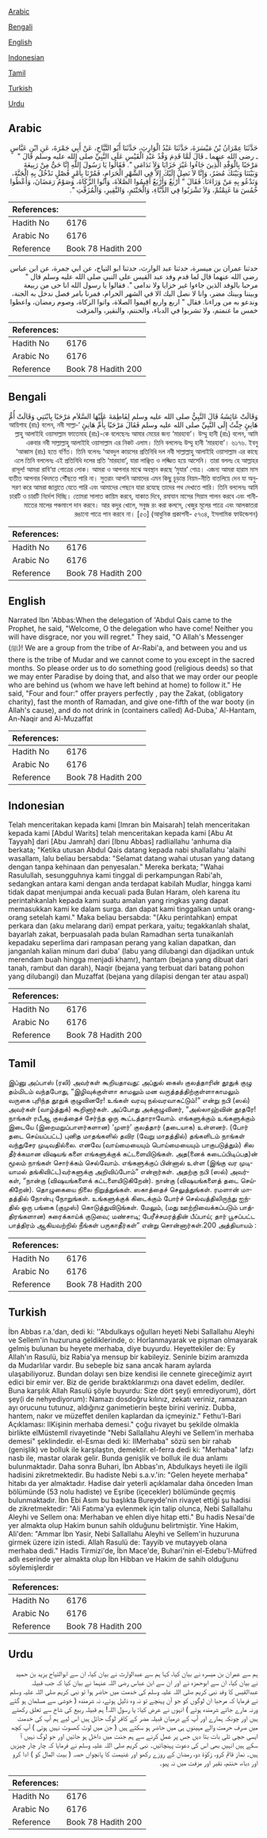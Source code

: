 [Arabic](#arabic)

[Bengali](#bengali)

[English](#english)

[Indonesian](#indonesian)

[Tamil](#tamil)

[Turkish](#turkish)

[Urdu](#urdu)

## Arabic


<div dir="rtl" lang="ar" style={{fontSize:'larger',backgroundColor:'#f8f9fa',padding:20}}>
حَدَّثَنَا عِمْرَانُ بْنُ مَيْسَرَةَ، حَدَّثَنَا عَبْدُ الْوَارِثِ، حَدَّثَنَا أَبُو التَّيَّاحِ، عَنْ أَبِي جَمْرَةَ، عَنِ ابْنِ عَبَّاسٍ ـ رضى الله عنهما ـ قَالَ لَمَّا قَدِمَ وَفْدُ عَبْدِ الْقَيْسِ عَلَى النَّبِيِّ صلى الله عليه وسلم قَالَ ‏"‏ مَرْحَبًا بِالْوَفْدِ الَّذِينَ جَاءُوا غَيْرَ خَزَايَا وَلاَ نَدَامَى ‏"‏‏.‏ فَقَالُوا يَا رَسُولَ اللَّهِ إِنَّا حَىٌّ مِنْ رَبِيعَةَ وَبَيْنَنَا وَبَيْنَكَ مُضَرُ، وَإِنَّا لاَ نَصِلُ إِلَيْكَ إِلاَّ فِي الشَّهْرِ الْحَرَامِ، فَمُرْنَا بِأَمْرٍ فَصْلٍ نَدْخُلُ بِهِ الْجَنَّةَ، وَنَدْعُو بِهِ مَنْ وَرَاءَنَا‏.‏ فَقَالَ ‏"‏ أَرْبَعٌ وَأَرْبَعٌ أَقِيمُوا الصَّلاَةَ، وَآتُوا الزَّكَاةَ، وَصَوْمُ رَمَضَانَ، وَأَعْطُوا خُمُسَ مَا غَنِمْتُمْ، وَلاَ تَشْرَبُوا فِي الدُّبَّاءِ، وَالْحَنْتَمِ، وَالنَّقِيرِ، وَالْمُزَفَّتِ ‏"‏‏.‏
</div>
<div style={{backgroundColor:'#f8f9fa',padding:20, marginBottom: 10}}><table> <thead> <tr> <th>References:</th> <th></th> </tr> </thead> <tbody><tr><td>Hadith No</td><td>6176</td></tr><tr><td>Arabic No</td><td>6176</td></tr><tr><td>Reference</td><td>Book 78 Hadith 200</td></tr></tbody></table></div>


<div dir="rtl" lang="ar" style={{fontSize:'larger',backgroundColor:'#f8f9fa',padding:20}}>
حدثنا عمران بن ميسرة، حدثنا عبد الوارث، حدثنا ابو التياح، عن ابي جمرة، عن ابن عباس رضى الله عنهما قال لما قدم وفد عبد القيس على النبي صلى الله عليه وسلم قال " مرحبا بالوفد الذين جاءوا غير خزايا ولا ندامى ". فقالوا يا رسول الله انا حى من ربيعة وبيننا وبينك مضر، وانا لا نصل اليك الا في الشهر الحرام، فمرنا بامر فصل ندخل به الجنة، وندعو به من وراءنا. فقال " اربع واربع اقيموا الصلاة، واتوا الزكاة، وصوم رمضان، واعطوا خمس ما غنمتم، ولا تشربوا في الدباء، والحنتم، والنقير، والمزفت
</div>
<div style={{backgroundColor:'#f8f9fa',padding:20, marginBottom: 10}}><table> <thead> <tr> <th>References:</th> <th></th> </tr> </thead> <tbody><tr><td>Hadith No</td><td>6176</td></tr><tr><td>Arabic No</td><td>6176</td></tr><tr><td>Reference</td><td>Book 78 Hadith 200</td></tr></tbody></table></div>

## Bengali


<div dir="rtl" lang="bn" style={{fontSize:'larger',backgroundColor:'#f8f9fa',padding:20}}>
وَقَالَتْ عَائِشَةُ قَالَ النَّبِيُّ صلى الله عليه وسلم لِفَاطِمَةَ عَلَيْهَا السَّلاَم مَرْحَبًا بِابْنَتِي وَقَالَتْ أُمُّ هَانِئٍ جِئْتُ إِلَى النَّبِيِّ صلى الله عليه وسلم فَقَالَ مَرْحَبًا بِأُمِّ هَانِئٍ ‘আয়িশাহ (রাঃ) বলেন, নবী সাল্লাল্লাহু আলাইহি ওয়াসাল্লাম ফাতেমাহ (রাঃ)-কে বলেছেনঃ আমার মেয়ের জন্য ‘মারহাবা’। উম্মু হানী (রাঃ) বলেন, আমি একবার নবী সাল্লাল্লাহু আলাইহি ওয়াসাল্লাম এর নিকট এলাম। তিনি বললেনঃ উম্মু হানী ‘মারহাবা’। ৬১৭৬. ইবনু ‘আব্বাস (রাঃ) হতে বর্ণিত। তিনি বলেনঃ ‘আবদুল কায়সের প্রতিনিধি দল নবী সাল্লাল্লাহু আলাইহি ওয়াসাল্লাম এর কাছে এলে তিনি বললেনঃ এই প্রতিনিধি দলের প্রতি ‘মারহাবা’, যারা লাঞ্ছিত ও লজ্জিত হয়ে আসেনি। তারা বললঃ হে আল্লাহর রাসূল! আমরা রাবি‘য়া গোত্রের লোক। আমরা ও আপনার মাঝে অবস্থান করছে ‘মুযার’ গোত্র। এজন্য আমরা হারাম মাস ব্যতীত আপনার খিদমতে পৌঁছতে পারি না। সুতরাং আপনি আমাদের এমন কিছু চূড়ান্ত নিয়ম-নীতি বাতলিয়ে দেন যা অনুসরণ করে আমরা জান্নাতে যেতে পারি এবং আমাদের পেছনে যারা রযেছে তাদের পথ দেখাতে পারি। তিনি বললেনঃ আমি চারটি ও চারটি নির্দেশ দিচ্ছি। তোমরা সালাত কায়িম করবে, যাকাত দিবে, রমাযান মাসের সিয়াম পালন করবে এবং গানীমাতের মালের পঞ্চমাংশ দান করবে। আর কদুর খোলে, সবুজ রং করা কলসে, খেজুর মূলের পাত্রে এবং আলকাতরা রঙানো পাত্রে পান করবে না। [৫৩] (আধুনিক প্রকাশনী- ৫৭৩৪, ইসলামিক ফাউন্ডেশন)
</div>
<div style={{backgroundColor:'#f8f9fa',padding:20, marginBottom: 10}}><table> <thead> <tr> <th>References:</th> <th></th> </tr> </thead> <tbody><tr><td>Hadith No</td><td>6176</td></tr><tr><td>Arabic No</td><td>6176</td></tr><tr><td>Reference</td><td>Book 78 Hadith 200</td></tr></tbody></table></div>

## English


<div dir="ltr" lang="en" style={{fontSize:'larger',backgroundColor:'#f8f9fa',padding:20}}>
Narrated Ibn 'Abbas:When the delegation of 'Abdul Qais came to the Prophet, he said, "Welcome, O the delegation who have come! Neither you will have disgrace, nor you will regret." They said, "O Allah's Messenger (ﷺ)! We are a group from the tribe of Ar-Rabi'a, and between you and us there is the tribe of Mudar and we cannot come to you except in the sacred months. So please order us to do something good (religious deeds) so that we may enter Paradise by doing that, and also that we may order our people who are behind us (whom we have left behind at home) to follow it." He said, "Four and four:" offer prayers perfectly , pay the Zakat, (obligatory charity), fast the month of Ramadan, and give one-fifth of the war booty (in Allah's cause), and do not drink in (containers called) Ad-Duba,' Al-Hantam, An-Naqir and Al-Muzaffat
</div>
<div style={{backgroundColor:'#f8f9fa',padding:20, marginBottom: 10}}><table> <thead> <tr> <th>References:</th> <th></th> </tr> </thead> <tbody><tr><td>Hadith No</td><td>6176</td></tr><tr><td>Arabic No</td><td>6176</td></tr><tr><td>Reference</td><td>Book 78 Hadith 200</td></tr></tbody></table></div>

## Indonesian


<div dir="ltr" lang="id" style={{fontSize:'larger',backgroundColor:'#f8f9fa',padding:20}}>
Telah menceritakan kepada kami [Imran bin Maisarah] telah menceritakan kepada kami [Abdul Warits] telah menceritakan kepada kami [Abu At Tayyah] dari [Abu Jamrah] dari [Ibnu Abbas] radliallahu 'anhuma dia berkata; "Ketika utusan Abdul Qais datang kepada nabi shallallahu 'alaihi wasallam, lalu beliau bersabda: "Selamat datang wahai utusan yang datang dengan tanpa kehinaan dan penyesalan." Mereka berkata; "Wahai Rasulullah, sesungguhnya kami tinggal di perkampungan Rabi'ah, sedangkan antara kami dengan anda terdapat kabilah Mudlar, hingga kami tidak dapat menjumpai anda kecuali pada Bulan Haram, oleh karena itu perintahkanlah kepada kami suatu amalan yang ringkas yang dapat memasukkan kami ke dalam surga. dan dapat kami tinggalkan untuk orang-orang setelah kami." Maka beliau bersabda: "(Aku perintahkan) empat perkara dan (aku melarang dari) empat perkara, yaitu; tegakkanlah shalat, bayarlah zakat, berpuasalah pada bulan Ramadhan serta tunaikanlah kepadaku seperlima dari rampasan perang yang kalian dapatkan, dan janganlah kalian minum dari duba' (labu yang dilubangi dan dijadikan untuk merendam buah hingga menjadi khamr), hantam (bejana yang dibuat dari tanah, rambut dan darah), Naqir (bejana yang terbuat dari batang pohon yang dilubangi) dan Muzaffat (bejana yang dilapisi dengan ter atau aspal)
</div>
<div style={{backgroundColor:'#f8f9fa',padding:20, marginBottom: 10}}><table> <thead> <tr> <th>References:</th> <th></th> </tr> </thead> <tbody><tr><td>Hadith No</td><td>6176</td></tr><tr><td>Arabic No</td><td>6176</td></tr><tr><td>Reference</td><td>Book 78 Hadith 200</td></tr></tbody></table></div>

## Tamil


<div dir="ltr" lang="ta" style={{fontSize:'larger',backgroundColor:'#f8f9fa',padding:20}}>
இப்னு அப்பாஸ் (ரலி) அவர்கள் கூறியதாவது: அப்துல் கைஸ் குலத்தாரின் தூதுக் குழு தம்மிடம் வந்தபோது, “இழிவுக்குள்ளா காமலும் மன வருத்தத்திற்குள்ளாகாமலும் வருகை புரிந்த தூதுக் குழுவினரே! உங்கள் வரவு நல்வரவாகட்டும்!” என்று நபி (ஸல்) அவர்கள் (வாழ்த்துக்) கூறினார்கள். அப்போது அக்குழுவினர், “அல்லாஹ்வின் தூதரே! நாங்கள் ரபீஆ குலத்தைச் சேர்ந்த ஒரு கூட்டத்தாராவோம். எங்களுக்கும் உங்களுக்கும் இடையே (இறைமறுப்பாளர்களான) ‘முளர்’ குலத்தார் (தடையாக) உள்ளனர். (போர் தடை செய்யப்பட்ட) புனித மாதங்களில் தவிர (வேறு மாதத்தில்) தங்களிடம் நாங்கள் வந்துசேர முடிவதில்லை. எனவே (வாய்மையையும் பொய்மையையும் பாகுபடுத்தும்) சில தீர்க்கமான விஷயங் களை எங்களுக்குக் கட்டளையிடுங்கள். அத(னைக் கடைப்பிடிப்பத)ன் மூலம் நாங்கள் சொர்க்கம் செல்வோம். எங்களுக்குப் பின்னால் உள்ள (இங்கு வர முடியாமல் தங்கிவிட்ட)வர்களுக்கு அறிவிப்போம்” என்றார்கள். அதற்கு நபி (ஸல்) அவர்கள், “நான்கு (விஷயங்களைக் கட்டளையிடுகிறேன்). நான்கு (விஷயங்களைத் தடை செய்கிறேன்). தொழுகையை நிலை நிறுத்துங்கள். ஸகாத்தைச் செலுத்துங்கள். ரமளான் மாதத்தில் நோன்பு நோறுங்கள். உங்களுக்குக் கிடைக்கும் போர்ச் செல்வத்திலிருந்து ஐந்தில் ஒரு பங்கை (குமுஸ்) கொடுத்துவிடுங்கள். மேலும், (மது ஊற்றிவைக்கப்படும் பாத்திரங்களான) சுரைக்காய்க் குடுவை; மண்சாடி; பேரீச்சமரத்தின் பீப்பாய்; தார் பூசப்பட்ட பாத்திரம் ஆகியவற்றில் நீங்கள் பருகாதீர்கள்” என்று சொன்னார்கள்.200 அத்தியாயம் :
</div>
<div style={{backgroundColor:'#f8f9fa',padding:20, marginBottom: 10}}><table> <thead> <tr> <th>References:</th> <th></th> </tr> </thead> <tbody><tr><td>Hadith No</td><td>6176</td></tr><tr><td>Arabic No</td><td>6176</td></tr><tr><td>Reference</td><td>Book 78 Hadith 200</td></tr></tbody></table></div>

## Turkish


<div dir="ltr" lang="tr" style={{fontSize:'larger',backgroundColor:'#f8f9fa',padding:20}}>
İbn Abbas r.a.'dan, dedi ki: ''Abdulkays oğulları heyeti Nebi Sallallahu Aleyhi ve Sellem'in huzuruna geldiklerinde, o: Horlanmayarak ve pişman olmayarak gelmiş bulunan bu heyete merhaba, diye buyurdu. Heyettekiler de: Ey Allah'ın Rasulü, biz Rabia'ya mensup bir kabileyiz. Seninle bizim aramızda da Mudarlılar vardır. Bu sebeple biz sana ancak haram aylarda ulaşabiliyoruz. Bundan dolayı sen bize kendisi ile cennete gireceğimiz ayırt edici bir emir ver. Biz de geride bıraktıklarımızı ona davet edelim, dediler. Buna karşılık Allah Rasulü şöyle buyurdu: Size dört şey(i emrediyorum), dört şey(i de nehyediyorum): Namazı dosdoğru kılınız, zekatı veriniz, ramazan ayı orucunu tutunuz, aldığınız ganimetierin beşte birini veriniz. Dubba, hantem, nakır ve müzeffet denilen kaplardan da içmeyiniz." Fethu'l-Bari Açıklaması: llKişinin merhaba demesi." çoğu rivayet bu şekilde olmakla birlikte elMüstemll rivayetinde "Nebi Sallallahu Aleyhi ve Sellem'in merhaba demesi" şeklindedir. el-Esmaı dedi ki: IIMerhaba" sözü sen bir rahab (genişlik) ve bolluk ile karşılaştın, demektir. el-ferra dedi ki: "Merhaba" lafzı nasb ile, mastar olarak gelir. Bunda genişlik ve bolluk ile dua anlamı bulunmaktadır. Daha sonra Buhari, İbn Abbas'ın, Abdulkays heyeti ile ilgili hadisini zikretmektedir. Bu hadiste Nebi s.a.v.'in: "Gelen heyete merhaba" hitabı da yer almaktadır. Hadise dair yeterli açıklamalar daha önceden İman bölümünde (53 nolu hadiste) ve Eşribe (içecekler) bölümünde geçmiş bulunmaktadır. İbn Ebi Asım bu başlıkta Bureyde'nin rivayet ettiği şu hadisi de zikretmektedir: "Ali Fatıma'ya evlenmek için talip olunca, Nebi Sallallahu Aleyhi ve Sellem ona: Merhaban ve ehlen diye hitap etti." Bu hadis Nesai'de yer almakta olup Hakim bunun sahih olduğunu belirtmiştir. Yine Hakim, AIi'den: "Ammar İbn Yasir, Nebi Sallallahu Aleyhi ve Sellem'in huzuruna girmek üzere izin istedi. Allah Rasulü de: Tayyib ve mutayyeb olana merhaba dedi." Hadis Tirmizi'de, İbn Mace'de, Buhari'nin el-Edebu'l-Müfred adlı eserinde yer almakta olup İbn Hibban ve Hakim de sahih olduğunu söylemişlerdir
</div>
<div style={{backgroundColor:'#f8f9fa',padding:20, marginBottom: 10}}><table> <thead> <tr> <th>References:</th> <th></th> </tr> </thead> <tbody><tr><td>Hadith No</td><td>6176</td></tr><tr><td>Arabic No</td><td>6176</td></tr><tr><td>Reference</td><td>Book 78 Hadith 200</td></tr></tbody></table></div>

## Urdu


<div dir="rtl" lang="ur" style={{fontSize:'larger',backgroundColor:'#f8f9fa',padding:20}}>
ہم سے عمران بن میسرہ نے بیان کیا، کہا ہم سے عبدالوارث نے بیان کیا، ان سے ابوالتیاح یزید بن حمید نے بیان کیا، ان سے ابوحمزہ نے اور ان سے ابن عباس رضی اللہ عنہما نے بیان کیا کہ جب قبیلہ عبدالقیس کا وفد نبی کریم صلی اللہ علیہ وسلم کی خدمت میں حاضر ہوا تو نبی کریم صلی اللہ علیہ وسلم نے فرمایا کہ مرحبا ان لوگوں کو جو آن پہنچے تو نہ وہ ذلیل ہوئے، نہ شرمندہ ( خوشی سے مسلمان ہو گئے ورنہ مارے جاتے شرمندہ ہوتے ) انہوں نے عرض کیا: یا رسول اللہ! ہم قبیلہ ربیع کی شاخ سے تعلق رکھتے ہیں اور چونکہ ہمارے اور آپ کے درمیان قبیلہ مضر کے کافر لوگ حائل ہیں اس لیے ہم آپ کی خدمت میں صرف حرمت والے مہینوں ہی میں حاضر ہو سکتے ہیں ( جن میں لوٹ کھسوٹ نہیں ہوتی ) آپ کچھ ایسی جچی تلی بات بتا دیں جس پر عمل کرنے سے ہم جنت میں داخل ہو جائیں اور جو لوگ نہیں آ سکے ہیں انہیں بھی اس کی دعوت پہنچائیں۔ نبی کریم صلی اللہ علیہ وسلم نے فرمایا کہ چار چار چیزیں ہیں۔ نماز قائم کرو، زکوٰۃ دو، رمضان کے روزے رکھو اور غنیمت کا پانچواں حصہ ( بیت المال کو ) ادا کرو اور دباء، حنتم، نقیر اور مزفت میں نہ پیو۔
</div>
<div style={{backgroundColor:'#f8f9fa',padding:20, marginBottom: 10}}><table> <thead> <tr> <th>References:</th> <th></th> </tr> </thead> <tbody><tr><td>Hadith No</td><td>6176</td></tr><tr><td>Arabic No</td><td>6176</td></tr><tr><td>Reference</td><td>Book 78 Hadith 200</td></tr></tbody></table></div>